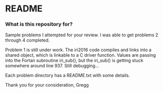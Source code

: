 # README #

### What is this repository for? ###

Sample problems I attempted for your review.  I was able to get problems 2 through 4 completed. 

Problem 1 is still under work.  The iri2016 code  compiles and links into a shared object, which is linkable to
a C driver function.  Values are passing into the Fortan subroutine iri_sub(), but the iri_sub() is getting 
stuck somewhere around line 937.  Still debugging...



Each problem directory has a README.txt with some details.

Thank you for your consideration,
  Gregg
